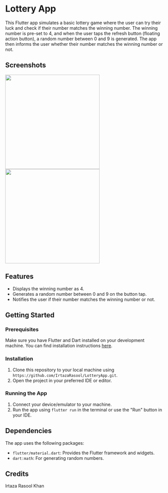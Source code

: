 # Lottery App

This Flutter app simulates a basic lottery game where the user can try their luck and check if their number matches the winning number. The winning number is pre-set to 4, and when the user taps the refresh button (floating action button), a random number between 0 and 9 is generated. The app then informs the user whether their number matches the winning number or not.

## Screenshots

<img src="https://github.com/IrtazaRasool/LotteryApp/assets/141081749/56246af9-1ec7-4ea6-82dc-420075a84dc2" style="width:300px;">
<img src="https://github.com/IrtazaRasool/LotteryApp/assets/141081749/0829637f-8011-429f-a4ef-fc0831f83ac2" style="width:300px;">

## Features

- Displays the winning number as 4.
- Generates a random number between 0 and 9 on the button tap.
- Notifies the user if their number matches the winning number or not.

## Getting Started

### Prerequisites

Make sure you have Flutter and Dart installed on your development machine. You can find installation instructions [here](https://flutter.dev/docs/get-started/install).

### Installation

1. Clone this repository to your local machine using `https://github.com/IrtazaRasool/LotteryApp.git`.
2. Open the project in your preferred IDE or editor.

### Running the App

1. Connect your device/emulator to your machine.
2. Run the app using `flutter run` in the terminal or use the "Run" button in your IDE.

## Dependencies

The app uses the following packages:

- `flutter/material.dart`: Provides the Flutter framework and widgets.
- `dart:math`: For generating random numbers.

## Credits
Irtaza Rasool Khan

